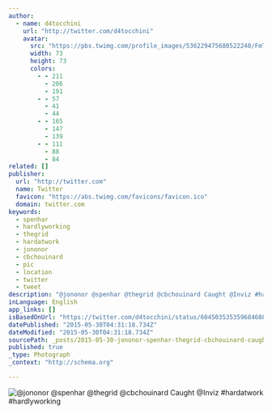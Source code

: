 ```yaml
---
author:
  - name: d4tocchini
    url: "http://twitter.com/d4tocchini"
    avatar:
      src: "https://pbs.twimg.com/profile_images/536229475680522240/FmTU1D6I_bigger.jpeg"
      width: 73
      height: 73
      colors:
        - - 211
          - 206
          - 191
        - - 57
          - 41
          - 44
        - - 165
          - 147
          - 139
        - - 111
          - 88
          - 84
related: []
publisher:
  url: "http://twitter.com"
  name: Twitter
  favicon: "https://abs.twimg.com/favicons/favicon.ico"
  domain: twitter.com
keywords:
  - spenhar
  - hardlyworking
  - thegrid
  - hardatwork
  - jononor
  - cbchouinard
  - pic
  - location
  - twitter
  - tweet
description: "@jononor @spenhar @thegrid @cbchouinard Caught @Inviz #hardatwork #hardlyworking"
inLanguage: English
app_links: []
isBasedOnUrl: "https://twitter.com/d4tocchini/status/604503535359684608"
datePublished: "2015-05-30T04:31:18.734Z"
dateModified: "2015-05-30T04:31:18.734Z"
sourcePath: _posts/2015-05-30-jononor-spenhar-thegrid-cbchouinard-caught-inviz-harda.md
published: true
_type: Photograph
_context: "http://schema.org"

---
```

![&commat;jononor &commat;spenhar &commat;thegrid &commat;cbchouinard Caught &commat;Inviz &num;hardatwork &num;hardlyworking](https://pbs.twimg.com/media/CGOgwulUkAA8XvX.jpg:large)